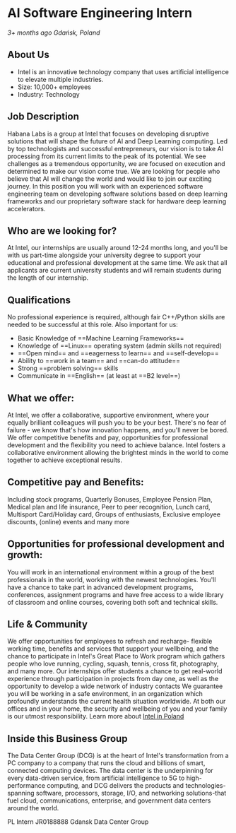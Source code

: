 # AI Software Engineering Intern
*3+ months ago Gdańsk, Poland*
## About Us 
- Intel is an innovative technology company that uses artificial intelligence to elevate multiple industries. 
- Size: 10,000+ employees 
- Industry: Technology 
## Job Description
Habana Labs is a group at Intel that focuses on developing disruptive solutions that will shape the future of AI and Deep Learning computing. Led by top technologists and successful entrepreneurs, our vision is to take AI processing from its current limits to the peak of its potential. We see challenges as a tremendous opportunity, we are focused on execution and determined to make our vision come true. We are looking for people who believe that AI will change the world and would like to join our exciting journey.
In this position you will work with an experienced software engineering team on developing software solutions based on deep learning frameworks and our proprietary software stack for hardware deep learning accelerators.

## Who are we looking for?
At Intel, our internships are usually around 12-24 months long, and you'll be with us part-time alongside your university degree to support your educational and professional development at the same time. We ask that all applicants are current university students and will remain students during the length of our internship.

## Qualifications
No professional experience is required, although fair C++/Python skills are needed to be successful at this role.
Also important for us:
- Basic Knowledge of ==Machine Learning Frameworks==
- Knowledge of ==Linux== operating system (admin skills not required)
- ==Open mind== and ==eagerness to learn== and ==self-develop==
- Ability to ==work in a team== and ==can-do attitude==
- Strong ==problem solving== skills
- Communicate in ==English== (at least at ==B2 level==)

## What we offer:
At Intel, we offer a collaborative, supportive environment, where your equally brilliant colleagues will push you to be your best. There's no fear of failure - we know that's how innovation happens, and you'll never be bored.
We offer competitive benefits and pay, opportunities for professional development and the flexibility you need to achieve balance. Intel fosters a collaborative environment allowing the brightest minds in the world to come together to achieve exceptional results.

## Competitive pay and Benefits:
Including stock programs, Quarterly Bonuses, Employee Pension Plan, Medical plan and life insurance, Peer to peer recognition, Lunch card, Multisport Card/Holiday card, Groups of enthusiasts, Exclusive employee discounts, (online) events and many more

## Opportunities for professional development and growth:
You will work in an international environment within a group of the best professionals in the world, working with the newest technologies. You'll have a chance to take part in advanced development programs, conferences, assignment programs and have free access to a wide library of classroom and online courses, covering both soft and technical skills.

## Life & Community
We offer opportunities for employees to refresh and recharge- flexible working time, benefits and services that support your wellbeing, and the chance to participate in Intel's Great Place to Work program which gathers people who love running, cycling, squash, tennis, cross fit, photography, and many more.
Our internships offer students a chance to get real-world experience through participation in projects from day one, as well as the opportunity to develop a wide network of industry contacts
We guarantee you will be working in a safe environment, in an organization which profoundly understands the current health situation worldwide. At both our offices and in your home, the security and wellbeing of you and your family is our utmost responsibility.
Learn more about [Intel in Poland](https://intel.ly/3eq8QlY)

## Inside this Business Group
The Data Center Group (DCG) is at the heart of Intel's transformation from a PC company to a company that runs the cloud and billions of smart, connected computing devices. The data center is the underpinning for every data-driven service, from artificial intelligence to 5G to high-performance computing, and DCG delivers the products and technologies-spanning software, processors, storage, I/O, and networking solutions-that fuel cloud, communications, enterprise, and government data centers around the world.

PL Intern JR0188888 Gdansk Data Center Group